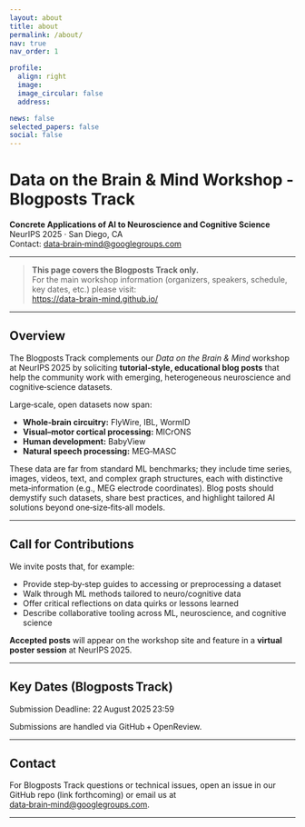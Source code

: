 ```yaml
---
layout: about
title: about
permalink: /about/
nav: true
nav_order: 1

profile:
  align: right
  image:
  image_circular: false
  address:

news: false
selected_papers: false
social: false
---
```


# Data on the Brain & Mind Workshop - Blogposts Track
**Concrete Applications of AI to Neuroscience and Cognitive Science**  
NeurIPS 2025 · San Diego, CA  
Contact: <a href="mailto:data-brain-mind@googlegroups.com">data‑brain‑mind@googlegroups.com</a>

---

> **This page covers the Blogposts Track only.**  
> For the main workshop information (organizers, speakers, schedule, key dates, etc.) please visit:  
> <https://data-brain-mind.github.io/>

---

## Overview

The Blogposts Track complements our *Data on the Brain & Mind* workshop at NeurIPS 2025 by soliciting **tutorial‑style, educational blog posts** that help the community work with emerging, heterogeneous neuroscience and cognitive‑science datasets.

Large‑scale, open datasets now span:

- **Whole‑brain circuitry:** FlyWire, IBL, WormID  
- **Visual–motor cortical processing:** MICrONS  
- **Human development:** BabyView  
- **Natural speech processing:** MEG‑MASC  

These data are far from standard ML benchmarks; they include time series, images, videos, text, and complex graph structures, each with distinctive meta‑information (e.g., MEG electrode coordinates). Blog posts should demystify such datasets, share best practices, and highlight tailored AI solutions beyond one‑size‑fits‑all models.


---

## Call for Contributions

We invite posts that, for example:

- Provide step‑by‑step guides to accessing or preprocessing a dataset  
- Walk through ML methods tailored to neuro/cognitive data  
- Offer critical reflections on data quirks or lessons learned  
- Describe collaborative tooling across ML, neuroscience, and cognitive science

**Accepted posts** will appear on the workshop site and feature in a **virtual poster session** at NeurIPS 2025.

---

## Key Dates (Blogposts Track)



 Submission Deadline:   22 August 2025 23:59


Submissions are handled via GitHub + OpenReview.

---



## Contact

For Blogposts Track questions or technical issues, open an issue in our GitHub repo (link forthcoming) or email us at <a href="mailto:data-brain-mind@googlegroups.com">data‑brain‑mind@googlegroups.com</a>.

---

